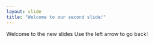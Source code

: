 ```yaml
---
layout: slide
title: "Welcome to our second slide!"
---
```

Welcome to the new slides
Use the left arrow to go back!
